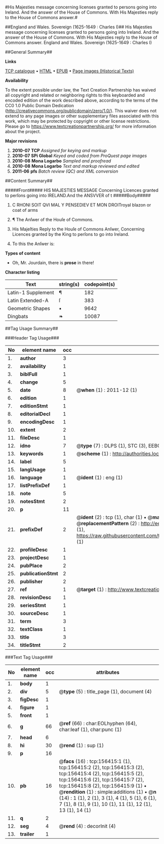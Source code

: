 #His Majesties message concerning licenses granted to persons going into Ireland. And the answer of the House of Commons. With His Majesties reply to the House of Commons answer.#

##England and Wales. Sovereign (1625-1649 : Charles I)##
His Majesties message concerning licenses granted to persons going into Ireland. And the answer of the House of Commons. With His Majesties reply to the House of Commons answer.
England and Wales. Sovereign (1625-1649 : Charles I)

##General Summary##

**Links**

[TCP catalogue](http://www.ota.ox.ac.uk/tcp/)  • 
[HTML](http://tei.it.ox.ac.uk/tcp/Texts-HTML/free/A78/A78878.html)  • 
[EPUB](http://tei.it.ox.ac.uk/tcp/Texts-EPUB/free/A78/A78878.epub) • 
[Page images (Historical Texts)](https://historicaltexts.jisc.ac.uk/eebo-99872317e)

**Availability**

To the extent possible under law, the Text Creation Partnership has waived all copyright and related or neighboring rights to this keyboarded and encoded edition of the work described above, according to the terms of the CC0 1.0 Public Domain Dedication (http://creativecommons.org/publicdomain/zero/1.0/). This waiver does not extend to any page images or other supplementary files associated with this work, which may be protected by copyright or other license restrictions. Please go to https://www.textcreationpartnership.org/ for more information about the project.

**Major revisions**

1. __2010-07__ __TCP__ *Assigned for keying and markup*
1. __2010-07__ __SPi Global__ *Keyed and coded from ProQuest page images*
1. __2010-08__ __Mona Logarbo__ *Sampled and proofread*
1. __2010-08__ __Mona Logarbo__ *Text and markup reviewed and edited*
1. __2011-06__ __pfs__ *Batch review (QC) and XML conversion*

##Content Summary##

#####Front#####
HIS MAJESTIES MESSAGE Concerning Licences granted to perſons going into IRELAND.And the ANSVVER of t
#####Body#####

1. C RHONI SOIT QVI MAL Y PENSEDIEV ET MON DROITroyal blazon or coat of arms

1. ¶ The Anſwer of the Houſe of Commons.

1. His Majeſties Reply to the Houſe of Commons Anſwer, Concerning Licences granted by the King to perſons to go into Ireland.

1. To this the Anſwer is:

**Types of content**

  * Oh, Mr. Jourdain, there is **prose** in there!

**Character listing**


|Text|string(s)|codepoint(s)|
|---|---|---|
|Latin-1 Supplement|¶|182|
|Latin Extended-A|ſ|383|
|Geometric Shapes|▪|9642|
|Dingbats|❧|10087|

##Tag Usage Summary##

###Header Tag Usage###

|No|element name|occ|attributes|
|---|---|---|---|
|1.|__author__|3||
|2.|__availability__|1||
|3.|__biblFull__|1||
|4.|__change__|5||
|5.|__date__|8| @__when__ (1) : 2011-12 (1)|
|6.|__edition__|1||
|7.|__editionStmt__|1||
|8.|__editorialDecl__|1||
|9.|__encodingDesc__|1||
|10.|__extent__|2||
|11.|__fileDesc__|1||
|12.|__idno__|7| @__type__ (7) : DLPS (1), STC (3), EEBO-CITATION (1), PROQUEST (1), VID (1)|
|13.|__keywords__|1| @__scheme__ (1) : http://authorities.loc.gov/ (1)|
|14.|__label__|5||
|15.|__langUsage__|1||
|16.|__language__|1| @__ident__ (1) : eng (1)|
|17.|__listPrefixDef__|1||
|18.|__note__|5||
|19.|__notesStmt__|2||
|20.|__p__|11||
|21.|__prefixDef__|2| @__ident__ (2) : tcp (1), char (1)  •  @__matchPattern__ (2) : ([0-9\-]+):([0-9IVX]+) (1), (.+) (1)  •  @__replacementPattern__ (2) : http://eebo.chadwyck.com/downloadtiff?vid=$1&page=$2 (1), https://raw.githubusercontent.com/textcreationpartnership/Texts/master/tcpchars.xml#$1 (1)|
|22.|__profileDesc__|1||
|23.|__projectDesc__|1||
|24.|__pubPlace__|2||
|25.|__publicationStmt__|2||
|26.|__publisher__|2||
|27.|__ref__|1| @__target__ (1) : http://www.textcreationpartnership.org/docs/. (1)|
|28.|__revisionDesc__|1||
|29.|__seriesStmt__|1||
|30.|__sourceDesc__|1||
|31.|__term__|3||
|32.|__textClass__|1||
|33.|__title__|3||
|34.|__titleStmt__|2||


###Text Tag Usage###

|No|element name|occ|attributes|
|---|---|---|---|
|1.|__body__|1||
|2.|__div__|5| @__type__ (5) : title_page (1), document (4)|
|3.|__figDesc__|1||
|4.|__figure__|1||
|5.|__front__|1||
|6.|__g__|66| @__ref__ (66) : char:EOLhyphen (64), char:leaf (1), char:punc (1)|
|7.|__head__|6||
|8.|__hi__|30| @__rend__ (1) : sup (1)|
|9.|__p__|16||
|10.|__pb__|16| @__facs__ (16) : tcp:156415:1 (1), tcp:156415:2 (2), tcp:156415:3 (2), tcp:156415:4 (2), tcp:156415:5 (2), tcp:156415:6 (2), tcp:156415:7 (2), tcp:156415:8 (2), tcp:156415:9 (1)  •  @__rendition__ (1) : simple:additions (1)  •  @__n__ (14) : 1 (1), 2 (1), 3 (1), 4 (1), 5 (1), 6 (1), 7 (1), 8 (1), 9 (1), 10 (1), 11 (1), 12 (1), 13 (1), 14 (1)|
|11.|__q__|2||
|12.|__seg__|4| @__rend__ (4) : decorInit (4)|
|13.|__trailer__|1||
